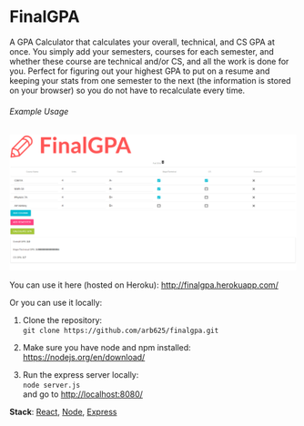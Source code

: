 # FinalGPA
A GPA Calculator that calculates your overall, technical, and CS GPA at once. You simply add your semesters, courses for each semester, and whether these course are technical and/or CS, and all the work is done for you. Perfect for figuring out your highest GPA to put on a resume and keeping your stats from one semester to the next (the information is stored on your browser) so you do not have to recalculate every time.

###### Example Usage
![Example Usage](public/img/example_usage.PNG)

You can use it here (hosted on Heroku): http://finalgpa.herokuapp.com/

Or you can use it locally:

1. Clone the repository:  
`git clone https://github.com/arb625/finalgpa.git`

2. Make sure you have node and npm installed: https://nodejs.org/en/download/

3. Run the express server locally:  
`node server.js`  
and go to [http://localhost:8080/](http://localhost:8080/)

**Stack**: [React](https://github.com/facebook/react), [Node](https://github.com/nodejs/node), [Express](https://github.com/expressjs/express)